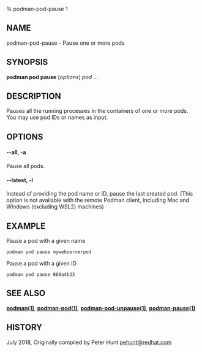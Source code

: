 % podman-pod-pause 1

## NAME

podman\-pod\-pause - Pause one or more pods

## SYNOPSIS

**podman pod pause** [*options*] _pod_ ...

## DESCRIPTION

Pauses all the running processes in the containers of one or more pods. You may use pod IDs or names as input.

## OPTIONS

#### **--all**, **-a**

Pause all pods.

#### **--latest**, **-l**

Instead of providing the pod name or ID, pause the last created pod. (This option is not available with the remote Podman client, including Mac and Windows (excluding WSL2) machines)

## EXAMPLE

Pause a pod with a given name

```
podman pod pause mywebserverpod
```

Pause a pod with a given ID

```
podman pod pause 860a4b23
```

## SEE ALSO

**[podman(1)](commands/podman.md)**, **[podman-pod(1)](commands/podman-pod/podman-pod.md)**, **[podman-pod-unpause(1)](commands/podman-pod/podman-pod-unpause.md)**, **[podman-pause(1)](commands/podman-pause.md)**

## HISTORY

July 2018, Originally compiled by Peter Hunt <pehunt@redhat.com>
